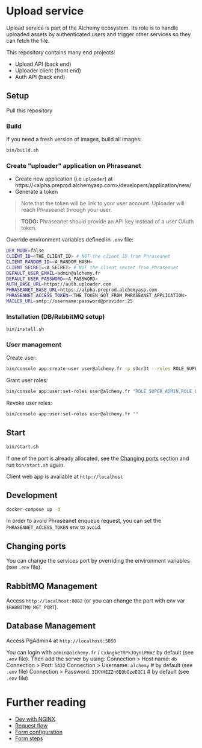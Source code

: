 # Upload service

Upload service is part of the Alchemy ecosystem.
Its role is to handle uploaded assets by authenticated users and trigger other services so they can fetch the file.

This repository contains many end projects:
- Upload API (back end)
- Uploader client (front end)
- Auth API (back end)

## Setup

Pull this repository

### Build

If you need a fresh version of images, build all images:
```bash
bin/build.sh
```

### Create "uploader" application on Phraseanet

- Create new application (i.e `uploader`) at https://<alpha.preprod.alchemyasp.com>/developers/application/new/
- Generate a token

> Note that the token will be link to your user account. Uploader will reach Phraseanet through your user.

> **TODO:** Phraseanet should provide an API key instead of a user OAuth token.

Override environment variables defined in `.env` file:

```bash
DEV_MODE=false
CLIENT_ID=<THE_CLIENT_ID> # NOT the client ID from Phraseanet
CLIENT_RANDOM_ID=<A_RANDOM_HASH>
CLIENT_SECRET=<A_SECRET> # NOT the client secret from Phraseanet
DEFAULT_USER_EMAIL=admin@alchemy.fr
DEFAULT_USER_PASSWORD=<A_PASSWORD>
AUTH_BASE_URL=https://auth.uploader.com
PHRASEANET_BASE_URL=https://alpha.preprod.alchemyasp.com
PHRASEANET_ACCESS_TOKEN=<THE_TOKEN_GOT_FROM_PHRASEANET_APPLICATION>
MAILER_URL=smtp://username:password@provider:25
```

### Installation (DB/RabbitMQ setup)

```bash
bin/install.sh
```

### User management

Create user:
```bash
bin/console app:create-user user@alchemy.fr -p s3cr3t --roles ROLE_SUPER_ADMIN
```

Grant user roles:
```bash
bin/console app:user:set-roles user@alchemy.fr "ROLE_SUPER_ADMIN,ROLE_EDITOR"
```

Revoke user roles:
```bash
bin/console app:user:set-roles user@alchemy.fr ""
```

## Start

```bash
bin/start.sh
```

If one of the port is already allocated, see the [Changing ports](#changing-ports) section and run `bin/start.sh` again.

Client web app is available at `http://localhost`

## Development

```bash
docker-compose up -d
```

In order to avoid Phraseanet enqueue request, you can set the `PHRASEANET_ACCESS_TOKEN` env to `avoid`.

## Changing ports

You can change the services port by overriding the environment variables (see `.env` file).

## RabbitMQ Management

Access `http://localhost:8082` (or you can change the port with env var `$RABBITMQ_MGT_PORT`).

## Database Management

Access PgAdmin4 at `http://localhost:5050`

You can login with `admin@alchemy.fr` / `CxkngkeTRPkJOyniPHmZ` by default (see `.env` file).
Then add the server by using:
Connection > Host name: `db`
Connection > Port: `5432`
Connection > Username: `alchemy` # by default (see `.env` file)
Connection > Password: `3IKYHEZZn0EQbOzeEQC1` # by default (see `.env` file)

# Further reading

- [Dev with NGINX](./doc/dev-with-nginx.md)
- [Request flow](./doc/request_flow.md)
- [Form configuration](./doc/form_config.md)
- [Form steps](./doc/form-steps.md)
